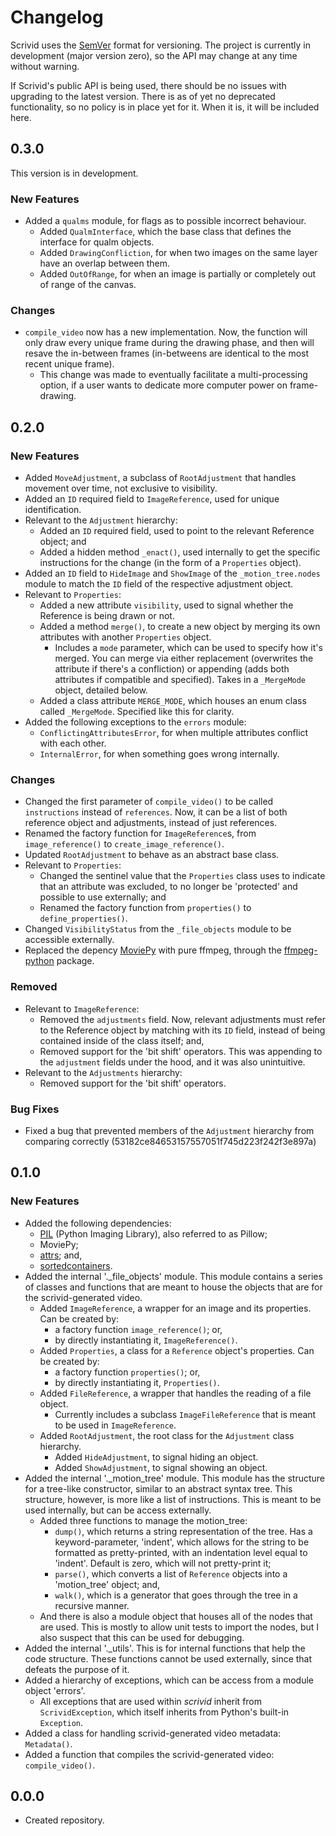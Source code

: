 # Changelog
Scrivid uses the [SemVer](https://semver.org) format for versioning. The project is currently in 
development (major version zero), so the API may change at any time without warning.

If Scrivid's public API is being used, there should be no issues with upgrading to the latest 
version. There is as of yet no deprecated functionality, so no policy is in place yet for it. When 
it is, it will be included here.

## 0.3.0

This version is in development.

### New Features
- Added a `qualms` module, for flags as to possible incorrect behaviour.
  - Added `QualmInterface`, which the base class that defines the interface for
    qualm objects.
  - Added `DrawingConfliction`, for when two images on the same layer have an
    overlap between them.
  - Added `OutOfRange`, for when an image is partially or completely out of 
    range of the canvas.

### Changes
- `compile_video` now has a new implementation. Now, the function will only draw every unique frame during the drawing phase, and then will resave the in-between frames (in-betweens are identical to the most recent unique frame).
  - This change was made to eventually facilitate a multi-processing option, if a user wants to dedicate more computer power on frame-drawing.


## 0.2.0

### New Features
- Added `MoveAdjustment`, a subclass of `RootAdjustment` that handles movement over time, not exclusive to visibility.
- Added an `ID` required field to `ImageReference`, used for unique identification.
- Relevant to the `Adjustment` hierarchy:
  - Added an `ID` required field, used to point to the relevant Reference object; and
  - Added a hidden method `_enact()`, used internally to get the specific instructions for the change (in the form of a `Properties` object).
- Added an `ID` field to `HideImage` and `ShowImage` of the `_motion_tree.nodes` module to match the `ID` field of the respective adjustment object.
- Relevant to `Properties`:
  - Added a new attribute `visibility`, used to signal whether the Reference is being drawn or not.
  - Added a method `merge()`, to create a new object by merging its own attributes with another `Properties` object.
    - Includes a `mode` parameter, which can be used to specify how it's merged. You can merge via either replacement (overwrites the attribute if there's a confliction) or appending (adds both attributes if compatible and specified). Takes in a `_MergeMode` object, detailed below.
  - Added a class attribute `MERGE_MODE`, which houses an enum class called `_MergeMode`. Specified like this for clarity.
- Added the following exceptions to the `errors` module:
  - `ConflictingAttributesError`, for when multiple attributes conflict with each other.
  - `InternalError`, for when something goes wrong internally.

### Changes
- Changed the first parameter of `compile_video()` to be called `instructions` instead of `references`. Now, it can be a list of both reference object and adjustments, instead of just references.
- Renamed the factory function for `ImageReference`s, from `image_reference()` to `create_image_reference()`.
- Updated `RootAdjustment` to behave as an abstract base class.
- Relevant to `Properties`:
  - Changed the sentinel value that the `Properties` class uses to indicate that an attribute was excluded, to no longer be 'protected' and possible to use externally; and
  - Renamed the factory function from `properties()` to `define_properties()`.
- Changed `VisibilityStatus` from the `_file_objects` module to be accessible externally.
- Replaced the depency [MoviePy](https://github.com/Zulko/moviepy) with pure ffmpeg, through the [ffmpeg-python](https://github.com/kkroening/ffmpeg-python) package.

### Removed
- Relevant to `ImageReference`:
  - Removed the `adjustments` field. Now, relevant adjustments must refer to the Reference object by matching with its `ID` field, instead of being contained inside of the class itself; and,
  - Removed support for the 'bit shift' operators. This was appending to the `adjustment` fields under the hood, and it was also unintuitive.
- Relevant to the `Adjustments` hierarchy:
  - Removed support for the 'bit shift' operators.

### Bug Fixes
- Fixed a bug that prevented members of the `Adjustment` hierarchy from comparing correctly (53182ce84653157557051f745d223f242f3e897a)

## 0.1.0

### New Features
- Added the following dependencies:
  - [PIL](https://github.com/python-pillow/Pillow) (Python Imaging Library), also referred to as Pillow;
  - MoviePy;
  - [attrs](https://github.com/python-attrs/attrs); and,
  - [sortedcontainers](https://github.com/grantjenks/python-sortedcontainers).
- Added the internal '._file_objects' module. This module contains a series of classes and functions that are meant to 
  house the objects that are for the scrivid-generated video.
  - Added `ImageReference`, a wrapper for an image and its properties. Can be created by:
    - a factory function `image_reference()`; or, 
    - by directly instantiating it, `ImageReference()`.
  - Added `Properties`, a class for a `Reference` object's properties. Can be created by:
    - a factory function `properties()`; or, 
    - by directly instantiating it, `Properties()`.
  - Added `FileReference`, a wrapper that handles the reading of a file object.
    - Currently includes a subclass `ImageFileReference` that is meant to be used in `ImageReference`.
  - Added `RootAdjustment`, the root class for the `Adjustment` class hierarchy.
    - Added `HideAdjustment`, to signal hiding an object.
    - Added `ShowAdjustment`, to signal showing an object.
- Added the internal '._motion_tree' module. This module has the structure for a tree-like constructor, similar to an 
  abstract syntax tree. This structure, however, is more like a list of instructions. This is meant to be used 
  internally, but can be access externally.
  - Added three functions to manage the motion_tree:
    - `dump()`, which returns a string representation of the tree. Has a keyword-parameter, 'indent', which allows for 
      the string to be formatted as pretty-printed, with an indentation level equal to 'indent'. Default is zero, which 
      will not pretty-print it;
    - `parse()`, which converts a list of `Reference` objects into a 'motion_tree' object; and,
    - `walk()`, which is a generator that goes through the tree in a recursive manner.
  - And there is also a module object that houses all of the nodes that are used. This is mostly to allow unit tests to 
    import the nodes, but I also suspect that this can be used for debugging.
- Added the internal '._utils'. This is for internal functions that help the code structure. These functions cannot be 
  used externally, since that defeats the purpose of it.
- Added a hierarchy of exceptions, which can be access from a module object 'errors'.
  - All exceptions that are used within *scrivid* inherit from `ScrividException`, which itself inherits from Python's 
    built-in `Exception`.
- Added a class for handling scrivid-generated video metadata: `Metadata()`.
- Added a function that compiles the scrivid-generated video: `compile_video()`.

## 0.0.0
- Created repository.
